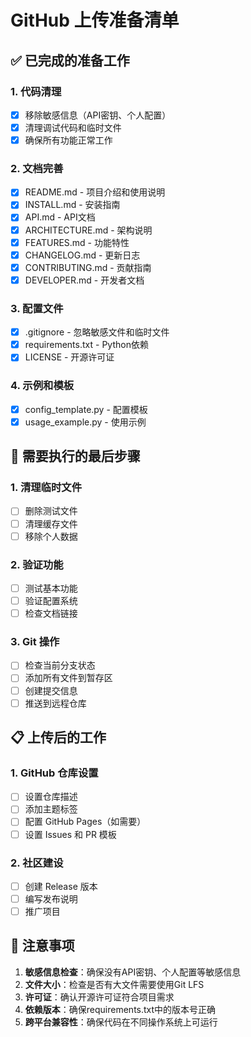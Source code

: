 # GitHub 上传准备清单

## ✅ 已完成的准备工作

### 1. 代码清理
- [x] 移除敏感信息（API密钥、个人配置）
- [x] 清理调试代码和临时文件
- [x] 确保所有功能正常工作

### 2. 文档完善
- [x] README.md - 项目介绍和使用说明
- [x] INSTALL.md - 安装指南
- [x] API.md - API文档
- [x] ARCHITECTURE.md - 架构说明
- [x] FEATURES.md - 功能特性
- [x] CHANGELOG.md - 更新日志
- [x] CONTRIBUTING.md - 贡献指南
- [x] DEVELOPER.md - 开发者文档

### 3. 配置文件
- [x] .gitignore - 忽略敏感文件和临时文件
- [x] requirements.txt - Python依赖
- [x] LICENSE - 开源许可证

### 4. 示例和模板
- [x] config_template.py - 配置模板
- [x] usage_example.py - 使用示例

## 🔄 需要执行的最后步骤

### 1. 清理临时文件
- [ ] 删除测试文件
- [ ] 清理缓存文件
- [ ] 移除个人数据

### 2. 验证功能
- [ ] 测试基本功能
- [ ] 验证配置系统
- [ ] 检查文档链接

### 3. Git 操作
- [ ] 检查当前分支状态
- [ ] 添加所有文件到暂存区
- [ ] 创建提交信息
- [ ] 推送到远程仓库

## 📋 上传后的工作

### 1. GitHub 仓库设置
- [ ] 设置仓库描述
- [ ] 添加主题标签
- [ ] 配置 GitHub Pages（如需要）
- [ ] 设置 Issues 和 PR 模板

### 2. 社区建设
- [ ] 创建 Release 版本
- [ ] 编写发布说明
- [ ] 推广项目

## 🚨 注意事项

1. **敏感信息检查**：确保没有API密钥、个人配置等敏感信息
2. **文件大小**：检查是否有大文件需要使用Git LFS
3. **许可证**：确认开源许可证符合项目需求
4. **依赖版本**：确保requirements.txt中的版本号正确
5. **跨平台兼容性**：确保代码在不同操作系统上可运行
